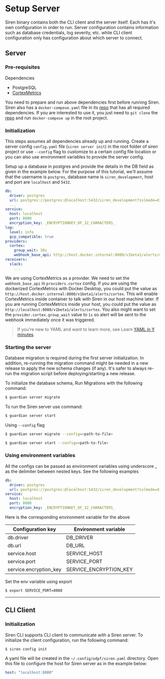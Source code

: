 # Setup Server

Siren binary contains both the CLI client and the server itself. Each has it's own configuration in order to run. Server configuration contains information such as database credentials, log severity, etc. while CLI client configuration only has configuration about which server to connect.

## Server

### Pre-requisites

Dependencies
 - PostgreSQL
 - [CortexMetrics](https://cortexmetrics.io/docs/getting-started/)

You need to prepare and run above dependencies first before running Siren. Siren also has a `docker-compose.yaml` file in its [repo](https://github.com/odpf/siren) that has all required dependencies. If you are interested to use it, you just need to `git clone` the [repo](https://github.com/odpf/siren) and run `docker-compose up` in the root project.

### Initialization

This steps assumes all dependencies already up and running. Create a server config `config.yaml` file (`siren server init`) in the root folder of siren project or use `--config` flag to customize to a certain config file location or you can also use environment variables to provide the server config. 

Setup up a database in postgres and provide the details in the DB field as given in the example below. For the purpose of this tutorial, we'll assume that the username is `postgres`, database name is `siren_development`, host and port are `localhost` and `5432`.

```yaml
db:
  driver: postgres
  url: postgres://postgres:@localhost:5432/siren_development?sslmode=disable
  ...
service:
  host: localhost
  port: 8080
  encryption_key: _ENCRYPTIONKEY_OF_32_CHARACTERS_
log:
  level: info
  gcp_compatible: true
providers:
  cortex:
    group_wait: 30s
    webhook_base_api: http://host.docker.internal:8080/v1beta1/alerts/cortex
receivers:
  slack:
    ...
```

We are using CortexMetrics as a provider. We need to set the `webhook_base_api` in `providers.cortex` config. If you are using the dockerized CortexMetrics with Docker Desktop, you could put the value as `http://host.docker.internal:8080/v1beta1/alerts/cortex`. This will enable CortexMetrics inside container to talk with Siren in our host machine later. If you are running CortexMetrics inside your host, you could put the value as `http://localhost:8080/v1beta1/alerts/cortex`. You also might want to set the `provider.cortex.group_wait` value to `1s` so alert will be sent to the webhook immediately once it was triggered.

> If you're new to YAML and want to learn more, see Learn [YAML in Y minutes](https://learnxinyminutes.com/docs/yaml/).

### Starting the server
Database migration is required during the first server initialization. In addition, re-running the migration command might be needed in a new release to apply the new schema changes (if any). It's safer to always re-run the migration script before deploying/starting a new release.

To initialize the database schema, Run Migrations with the following command:

```sh
$ guardian server migrate
```

To run the Siren server use command:

```sh
$ guardian server start
```

Using `--config` flag

```sh
$ guardian server migrate --config=<path-to-file>
```

```sh
$ guardian server start --config=<path-to-file>
```

### Using environment variables
All the configs can be passed as environment variables using underscore _ as the delimiter between nested keys. See the following examples

```yaml
db:
  driver: postgres
  url: postgres://postgres:@localhost:5432/siren_development?sslmode=disable
service:
  host: localhost
  port: 8080
  encryption_key: _ENCRYPTIONKEY_OF_32_CHARACTERS_
```

Here is the corresponding environment variable for the above

| Configuration key      | Environment variable     |
| ---------------------- | ------------------------ |
| db.driver              | DB_DRIVER                |
| db.url                 | DB_URL                   |
| service.host           | SERVICE_HOST             |
| service.port           | SERVICE_PORT             |
| service.encryption_key | SERVICE_ENCRYPTION_KEY   |

Set the env variable using export

```
$ export SERVICE_PORT=8080
```

---

## CLI Client

### Initialization

Siren CLI supports CLI client to communicate with a Siren server. To initialize the client configuration, run the following command:

```sh
$ siren config init
```

A yaml file will be created in the `~/.config/odpf/siren.yaml` directory. Open this file to configure the host for Siren server as in the example below:

```yaml
host: "localhost:8080"
```